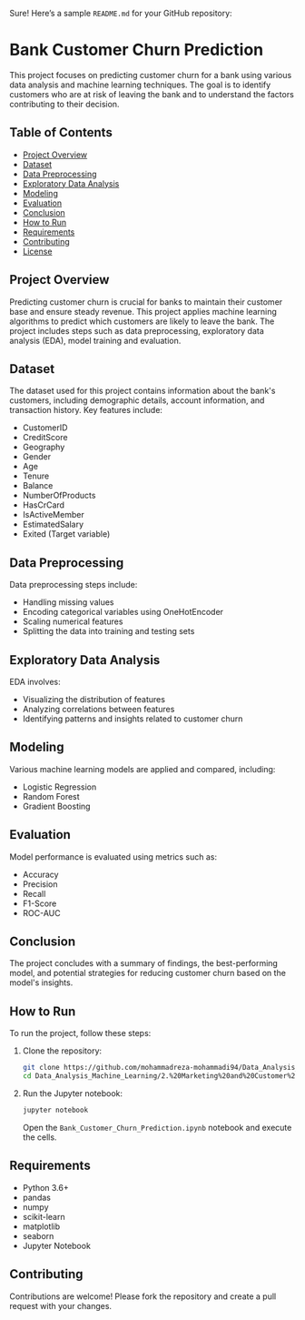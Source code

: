 Sure! Here’s a sample `README.md` for your GitHub repository:

# Bank Customer Churn Prediction

This project focuses on predicting customer churn for a bank using various data analysis and machine learning techniques. The goal is to identify customers who are at risk of leaving the bank and to understand the factors contributing to their decision.

## Table of Contents

- [Project Overview](#project-overview)
- [Dataset](#dataset)
- [Data Preprocessing](#data-preprocessing)
- [Exploratory Data Analysis](#exploratory-data-analysis)
- [Modeling](#modeling)
- [Evaluation](#evaluation)
- [Conclusion](#conclusion)
- [How to Run](#how-to-run)
- [Requirements](#requirements)
- [Contributing](#contributing)
- [License](#license)

## Project Overview

Predicting customer churn is crucial for banks to maintain their customer base and ensure steady revenue. This project applies machine learning algorithms to predict which customers are likely to leave the bank. The project includes steps such as data preprocessing, exploratory data analysis (EDA), model training and evaluation.

## Dataset

The dataset used for this project contains information about the bank's customers, including demographic details, account information, and transaction history. Key features include:

- CustomerID
- CreditScore
- Geography
- Gender
- Age
- Tenure
- Balance
- NumberOfProducts
- HasCrCard
- IsActiveMember
- EstimatedSalary
- Exited (Target variable)

## Data Preprocessing

Data preprocessing steps include:

- Handling missing values
- Encoding categorical variables using OneHotEncoder
- Scaling numerical features
- Splitting the data into training and testing sets

## Exploratory Data Analysis

EDA involves:

- Visualizing the distribution of features
- Analyzing correlations between features
- Identifying patterns and insights related to customer churn


## Modeling

Various machine learning models are applied and compared, including:

- Logistic Regression
- Random Forest
- Gradient Boosting

## Evaluation

Model performance is evaluated using metrics such as:

- Accuracy
- Precision
- Recall
- F1-Score
- ROC-AUC

## Conclusion

The project concludes with a summary of findings, the best-performing model, and potential strategies for reducing customer churn based on the model's insights.

## How to Run

To run the project, follow these steps:

1. Clone the repository:
   ```sh
   git clone https://github.com/mohammadreza-mohammadi94/Data_Analysis_Machine_Learning.git
   cd Data_Analysis_Machine_Learning/2.%20Marketing%20and%20Customer%20Analysis/Bank%20Customer%20Churn%20Prediction
   ```

2. Run the Jupyter notebook:
   ```sh
   jupyter notebook
   ```
   Open the `Bank_Customer_Churn_Prediction.ipynb` notebook and execute the cells.


## Requirements

- Python 3.6+
- pandas
- numpy
- scikit-learn
- matplotlib
- seaborn
- Jupyter Notebook

## Contributing

Contributions are welcome! Please fork the repository and create a pull request with your changes.


